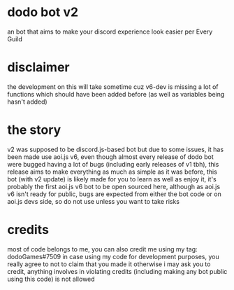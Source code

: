# dodo bot v2
an bot that aims to make your discord experience look easier per Every Guild

# disclaimer
the development on this will take sometime cuz v6-dev is missing a lot of functions which should have been added before (as well as variables being hasn't added)

# the story
v2 was supposed to be discord.js-based bot but due to some issues, it has been made use aoi.js v6, even though almost every release of dodo bot were bugged having a lot of bugs (including early releases of v1 tbh), this release aims to make everything as much as simple as it was before, this bot (with v2 update) is likely made for you to learn as well as enjoy it, it's probably the first aoi.js v6 bot to be open sourced here, although as aoi.js v6 isn't ready for public, bugs are expected from either the bot code or on aoi.js devs side, so do not use unless you want to take risks

# credits
most of code belongs to me, you can also credit me using my tag: dodoGames#7509 in case using my code for development purposes, you really agree to not to claim that you made it otherwise i may ask you to credit, anything involves in violating credits (including making any bot public using this code) is not allowed
